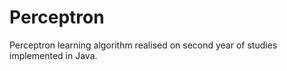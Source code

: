 # Perceptron

Perceptron learning algorithm realised on second year of studies implemented in Java.
